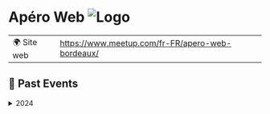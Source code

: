 # Apéro Web ![Logo](https://example.com/logo-apéro-web.png)

|                                |     |
| ------------------------------ | --- |
| 🌍 Site web                    | https://www.meetup.com/fr-FR/apero-web-bordeaux/ |

<!-- EVENTS:START -->
## 📆 Past Events

<details>
<summary>2024</summary>

| Date | Event | Location | Link |
|------|--------|----------|------|
| Mercredi 27 novembre 2024 à 19:00 | 🍷🍻 L'Apéro Web Bordeaux, la dernière (ou pas) ! | TBD | https://www.meetup.com/apero-web-bordeaux/events/304412420/ |
| Mardi 24 septembre 2024 à 19:00 | Apéro Web #2 | TBD | https://www.meetup.com/apero-web-bordeaux/events/303251987/ |
| Mercredi 03 juillet 2024 à 19:00 | 🆕 L'Apéro Web débarque à Bordeaux ! 🥳 | TBD | https://www.meetup.com/apero-web-bordeaux/events/301716042/ |
</details>
<!-- EVENTS:END -->
